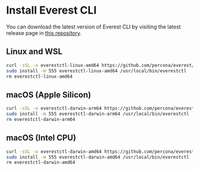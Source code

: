 # Install Everest CLI

You can download the latest version of Everest CLI by visiting the latest release page in [this repository](https://github.com/percona/everest/releases/latest).

## Linux and WSL
    
```sh
curl -sSL -o everestctl-linux-amd64 https://github.com/percona/everest/releases/latest/download/everestctl-linux-amd64
sudo install -m 555 everestctl-linux-amd64 /usr/local/bin/everestctl
rm everestctl-linux-amd64
```

## macOS (Apple Silicon)

```sh
curl -sSL -o everestctl-darwin-arm64 https://github.com/percona/everest/releases/latest/download/everestctl-darwin-arm64
sudo install -m 555 everestctl-darwin-arm64 /usr/local/bin/everestctl
rm everestctl-darwin-arm64
```

## macOS (Intel CPU)

```sh
curl -sSL -o everestctl-darwin-amd64 https://github.com/percona/everest/releases/latest/download/everestctl-darwin-amd64
sudo install -m 555 everestctl-darwin-amd64 /usr/local/bin/everestctl
rm everestctl-darwin-amd64
```
